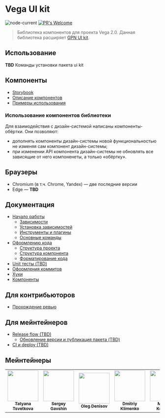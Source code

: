 # Vega UI kit

![node-current](https://img.shields.io/node/v/latest)
[![PR's Welcome](https://img.shields.io/badge/PRs-welcome-brightgreen.svg?style=flat)](docs/contributors.md)

> Библиотека компонентов для проекта Vega 2.0. 
Данная библиотека расширяет [GPN UI kit](https://github.com/gpn-prototypes/ui-kit).

## Использование

**TBD**  Команды установки пакета ui kit

## Компоненты 

- [Storybook](http://master.vega-ui-storybook.csssr.cloud/)
- [Описание компонентов]()
- [Примеры использования]()

### Использование компонентов библиотеки

Для взаимодействия с дизайн-системой написаны компоненты-обёртки. Они позволяют:

- дополнять компоненты дизайн-системы новой функциональностью не изменяя сам компонент дизайн-системы;
- при изменении API компонента дизайн-системы не обновлять все зависящие от него компоненеты, а только «обёртку».

## Браузеры

* Chromium (в т.ч. Chrome, Yandex) — две последние версии
* Edge — **TBD**

## Документация

* [Начало работы](docs/start.md)
    * [Зависимости](docs/start.md#Зависимости)
    * [Установка зависимостей](docs/start.md#Установка-зависимостей)
    * [Инструменты и плагины]()
    * [Основные команды](docs/start.md#Основные-команды)
* [Оформлению кода](docs/project-structure.md)
    * [Структура проекта](docs/project-structure.md#Структура-проекта)
    * [Структура компонента](docs/project-structure.md#Структура-компонента)
    * [Форматирование кода](docs/project-structure.md#Форматирование-кода)
* [Unit тесты (TBD)](docs/unit-tests.md)
* [Оформления коммитов](docs/git-flow.md#Правила-оформления-коммитов)
* [Хуки](packages/hooks)
* [Компоненты](packages/components)

## Для контрибьюторов

- [Прохождение ревью](docs/contributors.md)

## Для мейнтейнеров

* [Release flow (TBD)]()
    * [Обновление версии и публикация пакета (TBD)]()
* [CI и deploy (TBD)]()

## Мейнтейнеры

<table>
    <tr>
        <td align="center">
            <a href="https://github.com/tsvetta"><img src="https://avatars2.githubusercontent.com/u/4266798?s=460&u=69bc2030ad07ce99cc9dbe5786a15db913cea822&v=4" width="100px;" alt=""/><br /><sub><b>Tatyana Tsvetkova</b></sub></a><br />
        </td>
        <td align="center">
            <a href="https://github.com/Inzephirum"><img src="https://avatars2.githubusercontent.com/u/10738842?s=460&u=7eb1de3f5a5a64e42c8acf59325124e325909210&v=4" width="100px;" alt=""/><br /><sub><b>Sergey Gavshin</b></sub></a><br />
        </td>
        <td align="center">
            <a href="https://github.com/c1n1k"><img src="https://avatars2.githubusercontent.com/u/420945?s=460&v=4" width="100px;" alt=""/><br /><sub><b>Oleg Denisov</b></sub></a><br />
        </td>
        <td align="center">
            <a href="https://github.com/hitmanet"><img src="https://avatars2.githubusercontent.com/u/33551076?s=460&v=4" width="100px;" alt=""/><br /><sub><b>Dmitriy Klimenko</b></sub></a><br />
        </td>
        <td align="center">
            <a href="https://github.com/maksim-kononov-csssr"><img src="https://avatars1.githubusercontent.com/u/45596310?s=460&u=b199736cdaf744dd8c385d04c71f1d355490b65e&v=4" width="100px;" alt=""/><br /><sub><b>Maksim Kononov</b></sub></a><br />
        </td>
        <td align="center">
            <a href="https://github.com/fixmylie"><img src="https://avatars1.githubusercontent.com/u/31928264?s=460&u=7df7c159f48460b59ba10261931e1120dca74ae0&v=4" width="100px;" alt=""/><br /><sub><b>Roman Gurinovich</b></sub></a><br />
        </td>
    </tr>
</table>
